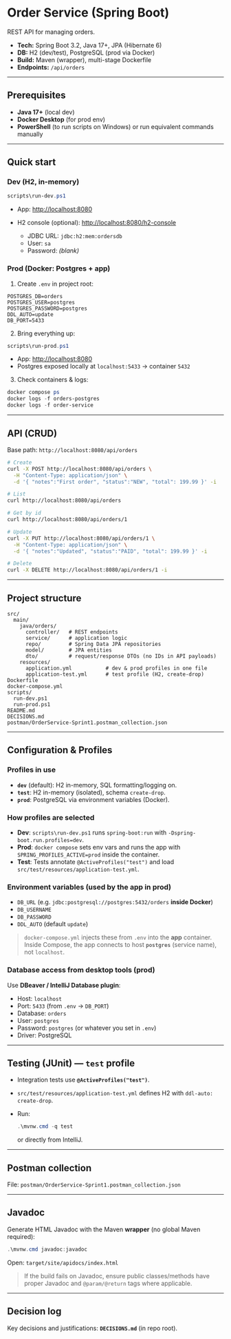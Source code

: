 # Order Service (Spring Boot)

REST API for managing orders.

* **Tech:** Spring Boot 3.2, Java 17+, JPA (Hibernate 6)
* **DB:** H2 (dev/test), PostgreSQL (prod via Docker)
* **Build:** Maven (wrapper), multi-stage Dockerfile
* **Endpoints:** `/api/orders`

---

## Prerequisites

* **Java 17+** (local dev)
* **Docker Desktop** (for prod env)
* **PowerShell** (to run scripts on Windows) or run equivalent commands manually

---

## Quick start

### Dev (H2, in-memory)

```powershell
scripts\run-dev.ps1
```

* App: [http://localhost:8080](http://localhost:8080)
* H2 console (optional): [http://localhost:8080/h2-console](http://localhost:8080/h2-console)

    * JDBC URL: `jdbc:h2:mem:ordersdb`
    * User: `sa`
    * Password: *(blank)*

### Prod (Docker: Postgres + app)

1. Create `.env` in project root:

```
POSTGRES_DB=orders
POSTGRES_USER=postgres
POSTGRES_PASSWORD=postgres
DDL_AUTO=update
DB_PORT=5433
```

2. Bring everything up:

```powershell
scripts\run-prod.ps1
```

* App: [http://localhost:8080](http://localhost:8080)
* Postgres exposed locally at `localhost:5433` → container `5432`

3. Check containers & logs:

```powershell
docker compose ps
docker logs -f orders-postgres
docker logs -f order-service
```

---

## API (CRUD)

Base path: `http://localhost:8080/api/orders`

```bash
# Create
curl -X POST http://localhost:8080/api/orders \
  -H "Content-Type: application/json" \
  -d '{ "notes":"First order", "status":"NEW", "total": 199.99 }' -i

# List
curl http://localhost:8080/api/orders

# Get by id
curl http://localhost:8080/api/orders/1

# Update
curl -X PUT http://localhost:8080/api/orders/1 \
  -H "Content-Type: application/json" \
  -d '{ "notes":"Updated", "status":"PAID", "total": 199.99 }' -i

# Delete
curl -X DELETE http://localhost:8080/api/orders/1 -i
```

---

## Project structure

```
src/
  main/
    java/orders/
      controller/   # REST endpoints
      service/      # application logic
      repo/         # Spring Data JPA repositories
      model/        # JPA entities
      dto/          # request/response DTOs (no IDs in API payloads)
    resources/
      application.yml           # dev & prod profiles in one file
      application-test.yml      # test profile (H2, create-drop)
Dockerfile
docker-compose.yml
scripts/
  run-dev.ps1
  run-prod.ps1
README.md
DECISIONS.md
postman/OrderService-Sprint1.postman_collection.json
```

---

## Configuration & Profiles

### Profiles in use

* **`dev`** (default): H2 in-memory, SQL formatting/logging on.
* **`test`**: H2 in-memory (isolated), schema `create-drop`.
* **`prod`**: PostgreSQL via environment variables (Docker).

### How profiles are selected

* **Dev**: `scripts\run-dev.ps1` runs `spring-boot:run` with `-Dspring-boot.run.profiles=dev`.
* **Prod**: `docker compose` sets env vars and runs the app with `SPRING_PROFILES_ACTIVE=prod` inside the container.
* **Test**: Tests annotate `@ActiveProfiles("test")` and load `src/test/resources/application-test.yml`.


### Environment variables (used by the app in prod)

* `DB_URL` (e.g. `jdbc:postgresql://postgres:5432/orders` **inside Docker**)
* `DB_USERNAME`
* `DB_PASSWORD`
* `DDL_AUTO` (default `update`)

> `docker-compose.yml` injects these from `.env` into the **app** container.
> Inside Compose, the app connects to host **`postgres`** (service name), not `localhost`.

### Database access from desktop tools (prod)

Use **DBeaver / IntelliJ Database plugin**:

* Host: `localhost`
* Port: `5433` (from `.env` → `DB_PORT`)
* Database: `orders`
* User: `postgres`
* Password: `postgres` (or whatever you set in `.env`)
* Driver: PostgreSQL

---

## Testing (JUnit) — `test` profile

* Integration tests use **`@ActiveProfiles("test")`**.
* `src/test/resources/application-test.yml` defines H2 with `ddl-auto: create-drop`.
* Run:

  ```powershell
  .\mvnw.cmd -q test
  ```

  or directly from IntelliJ.

---

## Postman collection

File: `postman/OrderService-Sprint1.postman_collection.json`

---

## Javadoc

Generate HTML Javadoc with the Maven **wrapper** (no global Maven required):

```powershell
.\mvnw.cmd javadoc:javadoc
```

Open: `target/site/apidocs/index.html`

> If the build fails on Javadoc, ensure public classes/methods have proper Javadoc and `@param/@return` tags where applicable.

---

## Decision log

Key decisions and justifications: **`DECISIONS.md`** (in repo root).
